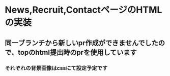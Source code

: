 # News,Recruit,ContactページのHTMLの実装
## 同一ブランチから新しいpr作成ができませんでしたので、topのhtml提出時のprを使用しています
### それぞれの背景画像はcssにて設定予定です
